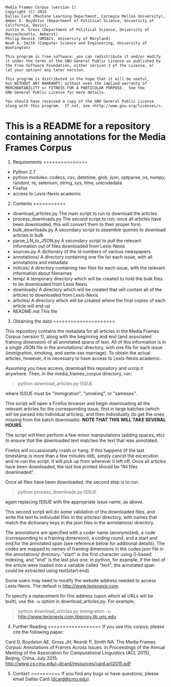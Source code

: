     Media Frames Corpus (version 1)
    Copyright (C) 2015
    Dallas Card (Machine Learning Department, Carnegie Mellon University),
    Amber E. Boydstun (Department of Political Science, University of California, Davis),
    Justin H. Gross (Department of Political Science, University of Massachusetts, Amherst)
    Philip Resnik (UMIACS, University of Maryland)
    Noah A. Smith (Computer Science and Engineering, University of Washington)

    This program is free software: you can redistribute it and/or modify
    it under the terms of the GNU General Public License as published by
    the Free Software Foundation, either version 3 of the License, or
    (at your option) any later version.

    This program is distributed in the hope that it will be useful,
    but WITHOUT ANY WARRANTY; without even the implied warranty of
    MERCHANTABILITY or FITNESS FOR A PARTICULAR PURPOSE.  See the
    GNU General Public License for more details.

    You should have received a copy of the GNU General Public License
    along with this program.  If not, see <http://www.gnu.org/licenses/>.


This is a README for a repository containing annotations for the Media Frames Corpus
====================================================================================



1. Requirements
===============
- Python 2.7
- python modules: codecs, csv, datetime, glob, json, optparse, os, numpy, random, re, selenium, string, sys, time, unicodedata 
- Firefox 
- access to Lexis-Nexis academic

2. Contents
===========


- download_articles.py
    The main script to run to download the articles
- process_downloads.py
    The second script to run; once all articles have been downloaded, this will convert them to their proper form
- bulk_downloads.py
    A secondary script to assemble queries to download articles in bulk
- parse_LN_to_JSON.py
    A secondary script to pull the relevant information out of files downloaded from Lexis-Nexis
- sources.py
    A dictionary of the id numbers of various newspapers
- annotations/
    A directory containing one file for each issue, with all annotations and metadata
- indices/
    A directory containing two files for each issue, with the relevant information about filenames
- temp/
    A temporary directory which will be created to hold the bulk files to be downloaded from Lexis Nexis
- downloads/
    A directory which will be created that will contain all of the articles to downloaded from Lexis-Nexis
- articles/
    A directory which will be created where the final copies of each article will end up
- README.md
    This file


3. Obtaining the data
=====================

This repository contains the metadata for all articles in the Media Frames Corpus (version 1), along with the beginning and end (and associated framing dimension) of all annotated spans of text. All of this information is in a single JSON file in the annotations/ directory, with one file for each issue (immigraiton, smoking, and same-sex marriage). To obtain the actual articles, however, it is necessary to have access to Lexis-Nexis academic.

Assuming you have access, download this repository and unzip it anywhere. Then, in the media_frames_corpus directory, run:

> python download_articles.py ISSUE

where ISSUE must be "immigration", "smoking", or "samesex".

This script will open a Firefox browser and begin downloading all the relevant articles for the corresponding issue, first in large batches (which will be parsed into individual articles), and then individually (to get the ones missing from the batch downloads). **NOTE THAT THIS WILL TAKE SEVERAL HOURS**.

The script will then perform a few minor manipulations (adding spaces, etc) to ensure that the downloaded text matches the text that was annotated.

Firefox will occassionally crash or hang. If this happens (if the last timestamp is more than a few minutes old), simply cancel the excecution and re-run the script. It will pick up from wherever it left off. Once all articles have been downloaded, the last line printed should be "All files downloaded".

Once all files have been downloaded, the second step is to run:

> python process_downloads.py ISSUE

again replacing ISSUE with the appropriate issue name, as above.

This second script will do some validation of the downloaded files, and write the text to indiviudal files in the articles/ directory, with names that match the dictionary keys in the json files in the annotations/ directory.

The annotations are specified with a coder name (anonymized), a code (corresponding to a framing dimension), a coding round, and a start and end for the annotated span (see reference below for additional details). The codes are mapped to names of framing dimensions in the codes.json file in the annotations/ directory. "start" is the first character using 0-based indexing, and "end" is the last plus one. In python, for example, if the text of the article were loaded into a variable called "text", the annotated span could be extracted using text[start:end]. 

Some users may need to modify the website address needed to access Lexis-Nexis. The default is http://www.lexisnexis.com 

To specify a replacement for this address (upon which all URLs will be built), use the -u option in download_articles.py. For example,

> python download_articles.py immigration -u http://www.lexisnexis.com.libproxy.lib.unc.edu



4. Further Reading
==================
If you use this corpus, please cite the following paper:

Card D, Boydstun AE, Gross JH, Resnik P, Smith NA. The Media Frames Corpus: Annotations of Frames Across Issues. In Proceedings of the Annual Meeting of the Association for Computational Linguistics (ACL 2015), Beijing, China, July 2015. 
http://www.cs.cmu.edu/~dcard/resources/card.acl2015.pdf


5. Contact
==========
If you find any bugs or have questions, please email Dallas Card (dcard@cmu.edu).
